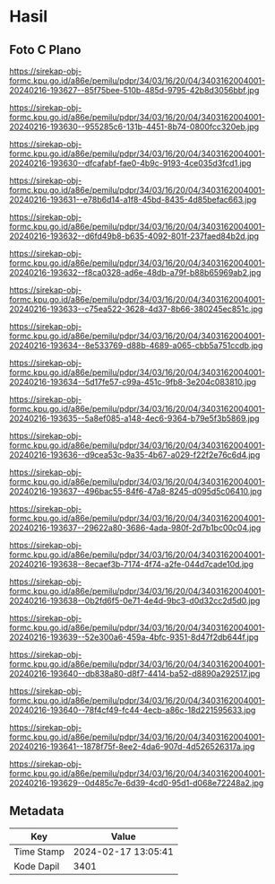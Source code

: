 # Hasil

## Foto C Plano

https://sirekap-obj-formc.kpu.go.id/a86e/pemilu/pdpr/34/03/16/20/04/3403162004001-20240216-193627--85f75bee-510b-485d-9795-42b8d3056bbf.jpg

https://sirekap-obj-formc.kpu.go.id/a86e/pemilu/pdpr/34/03/16/20/04/3403162004001-20240216-193630--955285c6-131b-4451-8b74-0800fcc320eb.jpg

https://sirekap-obj-formc.kpu.go.id/a86e/pemilu/pdpr/34/03/16/20/04/3403162004001-20240216-193630--dfcafabf-fae0-4b9c-9193-4ce035d3fcd1.jpg

https://sirekap-obj-formc.kpu.go.id/a86e/pemilu/pdpr/34/03/16/20/04/3403162004001-20240216-193631--e78b6d14-a1f8-45bd-8435-4d85befac663.jpg

https://sirekap-obj-formc.kpu.go.id/a86e/pemilu/pdpr/34/03/16/20/04/3403162004001-20240216-193632--d6fd49b8-b635-4092-801f-237faed84b2d.jpg

https://sirekap-obj-formc.kpu.go.id/a86e/pemilu/pdpr/34/03/16/20/04/3403162004001-20240216-193632--f8ca0328-ad6e-48db-a79f-b88b65969ab2.jpg

https://sirekap-obj-formc.kpu.go.id/a86e/pemilu/pdpr/34/03/16/20/04/3403162004001-20240216-193633--c75ea522-3628-4d37-8b66-380245ec851c.jpg

https://sirekap-obj-formc.kpu.go.id/a86e/pemilu/pdpr/34/03/16/20/04/3403162004001-20240216-193634--8e533769-d88b-4689-a065-cbb5a751ccdb.jpg

https://sirekap-obj-formc.kpu.go.id/a86e/pemilu/pdpr/34/03/16/20/04/3403162004001-20240216-193634--5d17fe57-c99a-451c-9fb8-3e204c083810.jpg

https://sirekap-obj-formc.kpu.go.id/a86e/pemilu/pdpr/34/03/16/20/04/3403162004001-20240216-193635--5a8ef085-a148-4ec6-9364-b79e5f3b5869.jpg

https://sirekap-obj-formc.kpu.go.id/a86e/pemilu/pdpr/34/03/16/20/04/3403162004001-20240216-193636--d9cea53c-9a35-4b67-a029-f22f2e76c6d4.jpg

https://sirekap-obj-formc.kpu.go.id/a86e/pemilu/pdpr/34/03/16/20/04/3403162004001-20240216-193637--496bac55-84f6-47a8-8245-d095d5c06410.jpg

https://sirekap-obj-formc.kpu.go.id/a86e/pemilu/pdpr/34/03/16/20/04/3403162004001-20240216-193637--29622a80-3686-4ada-980f-2d7b1bc00c04.jpg

https://sirekap-obj-formc.kpu.go.id/a86e/pemilu/pdpr/34/03/16/20/04/3403162004001-20240216-193638--8ecaef3b-7174-4f74-a2fe-044d7cade10d.jpg

https://sirekap-obj-formc.kpu.go.id/a86e/pemilu/pdpr/34/03/16/20/04/3403162004001-20240216-193638--0b2fd6f5-0e71-4e4d-9bc3-d0d32cc2d5d0.jpg

https://sirekap-obj-formc.kpu.go.id/a86e/pemilu/pdpr/34/03/16/20/04/3403162004001-20240216-193639--52e300a6-459a-4bfc-9351-8d47f2db644f.jpg

https://sirekap-obj-formc.kpu.go.id/a86e/pemilu/pdpr/34/03/16/20/04/3403162004001-20240216-193640--db838a80-d8f7-4414-ba52-d8890a292517.jpg

https://sirekap-obj-formc.kpu.go.id/a86e/pemilu/pdpr/34/03/16/20/04/3403162004001-20240216-193640--78f4cf49-fc44-4ecb-a86c-18d221595633.jpg

https://sirekap-obj-formc.kpu.go.id/a86e/pemilu/pdpr/34/03/16/20/04/3403162004001-20240216-193641--1878f75f-8ee2-4da6-907d-4d526526317a.jpg

https://sirekap-obj-formc.kpu.go.id/a86e/pemilu/pdpr/34/03/16/20/04/3403162004001-20240216-193629--0d485c7e-6d39-4cd0-95d1-d068e72248a2.jpg


## Metadata

| Key        | Value               |
| ---------- | ------------------- |
| Time Stamp | 2024-02-17 13:05:41 |
| Kode Dapil | 3401                |




